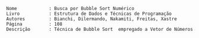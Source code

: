    
    Nome            : Busca por Bubble Sort Numérico
    Livro           : Estrutura de Dados e Técnicas de Programação
    Autores         : Bianchi, Dilermando, Nakamiti, Freitas, Xastre
    Página          : 108
    Descrição       : Técnica de Bubble Sort  empregado a Vetor de Números 